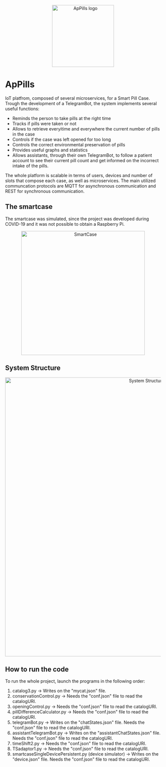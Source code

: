 <p align="center">
  <img src = "https://user-images.githubusercontent.com/80349484/194348556-ca043a1d-9b60-4878-9764-62955d82fae5.png" alt = "ApPills logo", width = 200>
</p>
                                                                                                                    
# ApPills
IoT platfrom, composed of several microservices, for a Smart Pill Case. 
Trough the development of a TelegramBot, the system implements several useful functions:
- Reminds the person to take pills at the right time
- Tracks if pills were taken or not
- Allows to retrieve everyitime and everywhere the current number of pills in the case
- Controls if the case was left opened for too long 
- Controls the correct environmental preservation of pills
- Provides useful graphs and statistics
- Allows assistants, through their own TelegramBot, to follow a patient account to see their current pill count and get informed on the incorrect intake of the pills. 

The whole platform is scalable in terms of users, devices and number of slots that compose each case, as well as microservices. 
The main utilized communcation protocols are MQTT for asynchronous communication and REST for synchronous communication.  

## The smartcase

The smartcase was simulated, since the project was developed during COVID-19 and it was not possible to obtain a Raspberry Pi.

<p align="center">
  <img src = "https://user-images.githubusercontent.com/80349484/194351247-b8505d42-223d-4990-a0eb-64f65f4330fd.png" alt = "SmartCase", width = 400>
</p>

## System Structure

<p align="center">
  <img src = "https://user-images.githubusercontent.com/80349484/194351386-960eac33-9c88-4c11-a588-82251ce98260.png" alt = "System Structure", width = 900>
</p>

## How to run the code

To run the whole project, launch the programs in the following order:
1. catalog3.py  ->  Writes on the "mycat.json" file.
2. conservationControl.py   ->   Needs the "conf.json" file to read the catalogURI.
3. openingControl.py   ->   Needs the "conf.json" file to read the catalogURI.
4. pillDifferenceCalculator.py   ->    Needs the "conf.json" file to read the catalogURI.
5. telegramBot.py -> Writes on the "chatStates.json" file. Needs the "conf.json" file to read the catalogURI.
6. assistantTelegramBot.py -> Writes on the "assistantChatStates.json" file. Needs the "conf.json" file to read the catalogURI.
7. timeShift2.py -> Needs the "conf.json" file to read the catalogURI.
8. TSadaptor1.py -> Needs the "conf.json" file to read the catalogURI.
9. smartcaseSingleDevicePersistent.py (device simulator) -> Writes on the "device.json" file. Needs the "conf.json" file to read the catalogURI.

